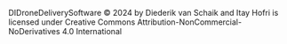 DIDroneDeliverySoftware © 2024 by Diederik van Schaik and Itay Hofri is licensed under Creative Commons Attribution-NonCommercial-NoDerivatives 4.0 International 
